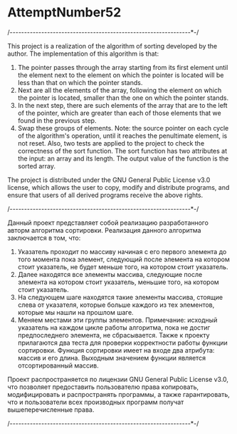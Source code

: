 # AttemptNumber52

/-*-*-*-*-*-*-*-*-*-*-*-*-*-*-*-*-*-*-*-*-*-*-*-*-*-*-*-*-*-*-*-*-*-*-*-*-*-*-*-*-*-*-*-*-*-*-*-*-*-*-*-*-*-*-*-*-*-*-*-*-*-*-*-/
  
  This project is a realization of the algorithm of sorting developed by the author. 
  The implementation of this algorithm is that: 
  1. The pointer passes through the array starting from its first element until the element next to the element on which the pointer is located will be less than that on which the pointer stands. 
  2. Next are all the elements of the array, following the element on which the pointer is located, smaller than the one on which the pointer stands. 
  3. In the next step, there are such elements of the array that are to the left of the pointer, which are greater than each of those elements that we found in the previous step. 
  4. Swap these groups of elements. 
  Note: the source pointer on each cycle of the algorithm's operation, until it reaches the penultimate element, is not reset.
  Also, two tests are applied to the project to check the correctness of the sort function. 
  The sort function has two attributes at the input: an array and its length.
  The output value of the function is the sorted array.
  
  The project is distributed under the GNU General Public License v3.0 license, which allows the user to copy, modify and distribute programs, and ensure that users of all derived programs receive the above rights.
  
/-*-*-*-*-*-*-*-*-*-*-*-*-*-*-*-*-*-*-*-*-*-*-*-*-*-*-*-*-*-*-*-*-*-*-*-*-*-*-*-*-*-*-*-*-*-*-*-*-*-*-*-*-*-*-*-*-*-*-*-*-*-*-*-/

  Данный проект представляет собой реализацию разработанного авторм алгоритма сортировки. 
  Реализация данного алгоритма заключается в том, что: 
  1. Указатель проходит по массиву начиная с его первого элемента до того момента пока элемент, следующий после элемента на котором стоит указатель, не будет меньше того, на котором стоит указатель. 
  2. Далее находятся все элементы массива, следующие после элемента на котором стоит указатель, меньшие того, на котором стоит указатель. 
  3. На следующем шаге находятся такие элементы массива, стоящие слева от указателя, которые больше каждого из тех элементов, которые мы нашли на прошлом шаге. 
  4. Меняем местами эти группы элементов. 
  Примечание: исходный указатель на каждом цикле работы алгоритма, пока не достиг предпоследнего элемента, не сбрасывается.
  Также к проекту прилагаются два теста для проверки корректности работы функции сортировки. 
  Функция сортировки имеет на входе два атрибута: массив и его длина.
  Выходным значением функции является отсортированный массив.

  Проект распространяется по лицензии GNU General Public License v3.0, что позволяет предоставить пользователю права копировать, модифицировать и распространять программы, а также гарантировать, что и пользователи всех производных программ получат вышеперечисленные права. 

/-*-*-*-*-*-*-*-*-*-*-*-*-*-*-*-*-*-*-*-*-*-*-*-*-*-*-*-*-*-*-*-*-*-*-*-*-*-*-*-*-*-*-*-*-*-*-*-*-*-*-*-*-*-*-*-*-*-*-*-*-*-*-*-/
